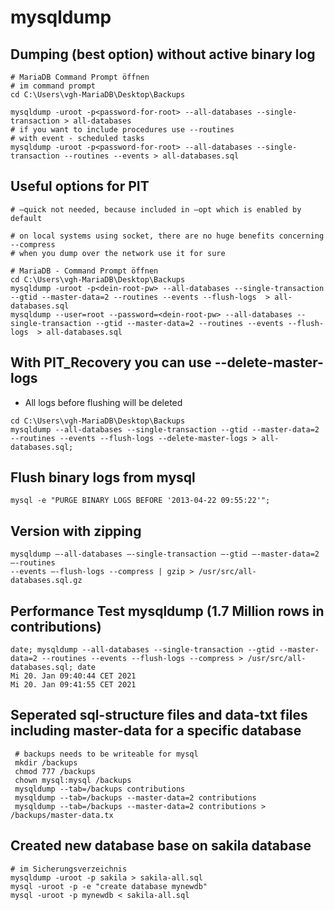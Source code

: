 # mysqldump 

## Dumping (best option) without active binary log 

```
# MariaDB Command Prompt öffnen 
# im command prompt 
cd C:\Users\vgh-MariaDB\Desktop\Backups

mysqldump -uroot -p<password-for-root> --all-databases --single-transaction > all-databases
# if you want to include procedures use --routines 
# with event - scheduled tasks 
mysqldump -uroot -p<password-for-root> --all-databases --single-transaction --routines --events > all-databases.sql
```

## Useful options for PIT 

```
# —quick not needed, because included in —opt which is enabled by default 

# on local systems using socket, there are no huge benefits concerning --compress
# when you dump over the network use it for sure

# MariaDB - Command Prompt öffnen 
cd C:\Users\vgh-MariaDB\Desktop\Backups
mysqldump -uroot -p<dein-root-pw> --all-databases --single-transaction --gtid --master-data=2 --routines --events --flush-logs  > all-databases.sql
mysqldump --user=root --password=<dein-root-pw> --all-databases --single-transaction --gtid --master-data=2 --routines --events --flush-logs  > all-databases.sql
```

## With PIT_Recovery you can use --delete-master-logs 

  * All logs before flushing will be deleted 
  
```
cd C:\Users\vgh-MariaDB\Desktop\Backups
mysqldump --all-databases --single-transaction --gtid --master-data=2 --routines --events --flush-logs --delete-master-logs > all-databases.sql;
```

## Flush binary logs from mysql 

```
mysql -e "PURGE BINARY LOGS BEFORE '2013-04-22 09:55:22'";

```

## Version with zipping 

```
mysqldump —-all-databases —-single-transaction —-gtid —-master-data=2 —-routines 
--events —-flush-logs --compress | gzip > /usr/src/all-databases.sql.gz  
```

## Performance Test mysqldump (1.7 Million rows in contributions) 

```
date; mysqldump --all-databases --single-transaction --gtid --master-data=2 --routines --events --flush-logs --compress > /usr/src/all-databases.sql; date
Mi 20. Jan 09:40:44 CET 2021
Mi 20. Jan 09:41:55 CET 2021 
```

## Seperated sql-structure files and data-txt files including master-data for a specific database 

```
 # backups needs to be writeable for mysql 
 mkdir /backups
 chmod 777 /backups
 chown mysql:mysql /backups
 mysqldump --tab=/backups contributions
 mysqldump --tab=/backups --master-data=2 contributions
 mysqldump --tab=/backups --master-data=2 contributions > /backups/master-data.tx
```

## Created new database base on sakila database 

```
# im Sicherungsverzeichnis 
mysqldump -uroot -p sakila > sakila-all.sql 
mysql -uroot -p -e "create database mynewdb"
mysql -uroot -p mynewdb < sakila-all.sql 
```
